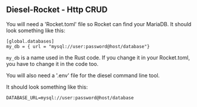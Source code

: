 ## Diesel-Rocket - Http CRUD

You will need a 'Rocket.toml' file so Rocket can find your MariaDB.
It should look something like this:

```
[global.databases]
my_db = { url = "mysql://user:password@host/database"}
```

`my_db` is a name used in the Rust code. 
If you change it in your Rocket.toml, 
you have to change it in the code too.

You will also need a '.env' file for the diesel command line tool.

It should look something like this:

```
DATABASE_URL=mysql://user:password@host/database
```
